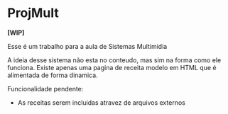 # ProjMult

**[WIP]**

  Esse é um trabalho para a aula de Sistemas Multimidia
  
  A ideia desse sistema não esta no conteudo, mas sim na forma como ele funciona. Existe apenas uma pagina de receita modelo em HTML que é alimentada de forma dinamica.
  
  Funcionalidade pendente:
* As receitas serem incluidas atravez de arquivos externos
